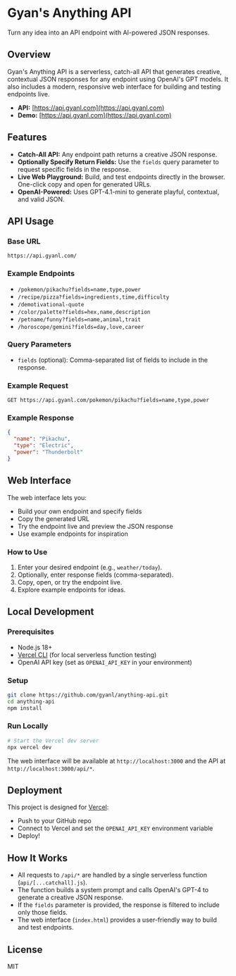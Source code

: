 # Gyan's Anything API

Turn any idea into an API endpoint with AI-powered JSON responses.

## Overview

Gyan's Anything API is a serverless, catch-all API that generates creative, contextual JSON responses for any endpoint using OpenAI's GPT models. It also includes a modern, responsive web interface for building and testing endpoints live.

- **API:** [https://api.gyanl.com](https://api.gyanl.com)
- **Demo:** [https://api.gyanl.com](https://api.gyanl.com)

## Features

- **Catch-All API:** Any endpoint path returns a creative JSON response.
- **Optionally Specify Return Fields:** Use the `fields` query parameter to request specific fields in the response.
- **Live Web Playground:** Build, and test endpoints directly in the browser. One-click copy and open for generated URLs.
- **OpenAI-Powered:** Uses GPT-4.1-mini to generate playful, contextual, and valid JSON.

## API Usage

### Base URL
```
https://api.gyanl.com/
```

### Example Endpoints
- `/pokemon/pikachu?fields=name,type,power`
- `/recipe/pizza?fields=ingredients,time,difficulty`
- `/demotivational-quote`
- `/color/palette?fields=hex,name,description`
- `/petname/funny?fields=name,animal,trait`
- `/horoscope/gemini?fields=day,love,career`

### Query Parameters
- `fields` (optional): Comma-separated list of fields to include in the response.

### Example Request
```
GET https://api.gyanl.com/pokemon/pikachu?fields=name,type,power
```

### Example Response
```json
{
  "name": "Pikachu",
  "type": "Electric",
  "power": "Thunderbolt"
}
```

## Web Interface

The web interface lets you:
- Build your own endpoint and specify fields
- Copy the generated URL
- Try the endpoint live and preview the JSON response
- Use example endpoints for inspiration

### How to Use
1. Enter your desired endpoint (e.g., `weather/today`).
2. Optionally, enter response fields (comma-separated).
3. Copy, open, or try the endpoint live.
4. Explore example endpoints for ideas.

## Local Development

### Prerequisites
- Node.js 18+
- [Vercel CLI](https://vercel.com/docs/cli) (for local serverless function testing)
- OpenAI API key (set as `OPENAI_API_KEY` in your environment)

### Setup
```bash
git clone https://github.com/gyanl/anything-api.git
cd anything-api
npm install
```

### Run Locally
```bash
# Start the Vercel dev server
npx vercel dev
```

The web interface will be available at `http://localhost:3000` and the API at `http://localhost:3000/api/*`.

## Deployment

This project is designed for [Vercel](https://vercel.com/):
- Push to your GitHub repo
- Connect to Vercel and set the `OPENAI_API_KEY` environment variable
- Deploy!

## How It Works

- All requests to `/api/*` are handled by a single serverless function (`api/[...catchall].js`).
- The function builds a system prompt and calls OpenAI's GPT-4 to generate a creative JSON response.
- If the `fields` parameter is provided, the response is filtered to include only those fields.
- The web interface (`index.html`) provides a user-friendly way to build and test endpoints.

## License

MIT 